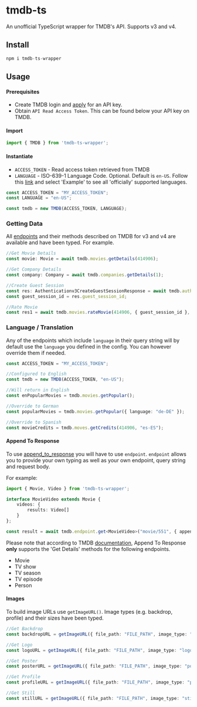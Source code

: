 # tmdb-ts
An unofficial TypeScript wrapper for TMDB's API. Supports v3 and v4.

## Install
```javascript
npm i tmdb-ts-wrapper
```

## Usage

#### Prerequisites
* Create TMDB login and [apply](https://www.themoviedb.org/documentation/api) for an API key.
* Obtain `API Read Access Token`. This can be found below your API key on TMDB.

#### Import
```javascript
import { TMDB } from 'tmdb-ts-wrapper';
```

#### Instantiate
* `ACCESS_TOKEN` - Read access token retrieved from TMDB
* `LANGUAGE` - ISO-639-1 Language Code. Optional. Default is `en-US`. Follow this [link](https://developers.themoviedb.org/3/configuration/get-primary-translations) and select 'Example' to see all 'officially' supported languages.

```typescript
const ACCESS_TOKEN = "MY_ACCESS_TOKEN";
const LANGUAGE = "en-US";

const tmdb = new TMDB(ACCESS_TOKEN, LANGUAGE);
```

### Getting Data
All [endpoints](https://developers.themoviedb.org/3/getting-started/introduction) and their methods described on TMDB for v3 and v4 are available and have been typed. For example.
```typescript
//Get Movie Details
const movie: Movie = await tmdb.movies.getDetails(414906);

//Get Company Details
const company: Company = await tmdb.companies.getDetails(1);

//Create Guest Session
const res: Authenticationv3CreateGuestSessionResponse = await tmdb.authv3.createGuestSession();
const guest_session_id = res.guest_session_id;

//Rate Movie
const res1 = await tmdb.movies.rateMovie(414906, { guest_session_id }, { value: 8 });
```

### Language / Translation
Any of the endpoints which include `language` in their query string will by default use the `language` you defined in the config.
You can however override them if needed.
```typescript
const ACCESS_TOKEN = "MY_ACCESS_TOKEN";

//Configured to English
const tmdb = new TMDB(ACCESS_TOKEN, "en-US");

//Will return in English
const enPopularMovies = tmdb.movies.getPopular();

//Override to German
const popularMovies = tmdb.movies.getPopular({ language: "de-DE" });

//Override to Spanish
const movieCredits = tmdb.moves.getCredits(414906, "es-ES");
```

#### Append To Response
To use [append_to_response](https://developers.themoviedb.org/3/getting-started/append-to-response) you will have to use `endpoint`. 
`endpoint` allows you to provide your own typing as well as your own endpoint, query string and request body. 

For example:
```typescript
import { Movie, Video } from 'tmdb-ts-wrapper';

interface MovieVideo extends Movie {
    videos: {
        results: Video[]
    }
};

const result = await tmdb.endpoint.get<MovieVideo>("movie/551", { append_to_response: "videos" });
```
Please note that according to TMDB [documentation](https://developers.themoviedb.org/3/getting-started/append-to-response), Append To Response **only** supports the 'Get Details' methods for the following endpoints.
* Movie
* TV show
* TV season
* TV episode
* Person

#### Images
To build image URLs use `getImageURL()`. Image types (e.g. backdrop, profile) and their sizes have been typed.

```typescript
//Get Backdrop
const backdropURL = getImageURL({ file_path: "FILE_PATH", image_type: "backdrop", backdrop_size: "w1280" });

//Get Logo
const logoURL = getImageURL({ file_path: "FILE_PATH", image_type: "logo", logo_size: "w45" });

//Get Poster
const posterURL = getImageURL({ file_path: "FILE_PATH", image_type: "poster", poster_size: "w154" });

//Get Profile
const profileURL = getImageURL({ file_path: "FILE_PATH", image_type: "profile", profile_size: "h632" });

//Get Still
const stillURL = getImageURL({ file_path: "FILE_PATH", image_type: "still", still_size: "original" });
```

